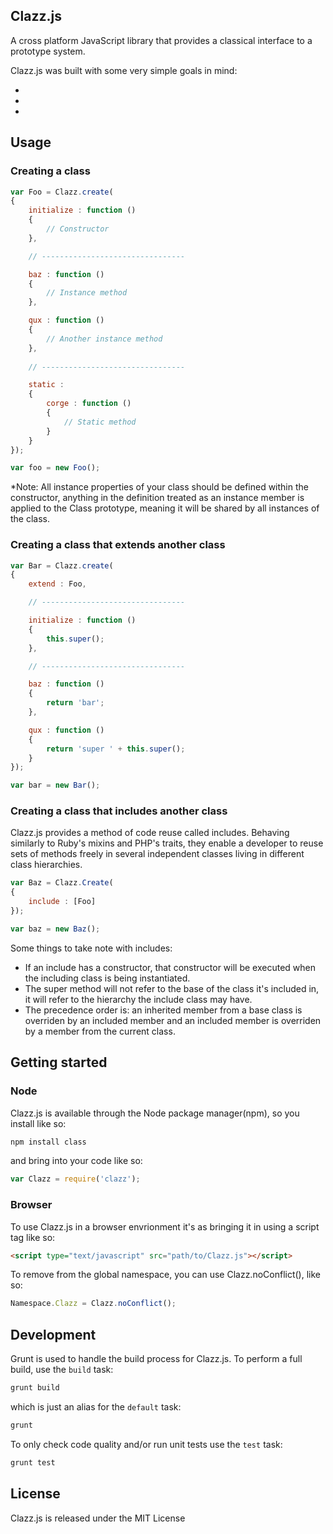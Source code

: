 ## Clazz.js

A cross platform JavaScript library that provides a classical interface to a prototype system.

Clazz.js was built with some very simple goals in mind:

* 
* 
* 

## Usage

### Creating a class

``` js
var Foo = Clazz.create(
{
	initialize : function ()
	{
		// Constructor
	},

	// --------------------------------

	baz : function ()
	{
		// Instance method
	},

	qux : function ()
	{
		// Another instance method
	},
	
	// --------------------------------

	static : 
	{
		corge : function ()
		{
			// Static method
		}
	}
});

var foo = new Foo();
```

*Note: All instance properties of your class should be defined within the constructor, anything in the definition treated as an instance member is applied to the Class prototype, meaning it will be shared by all instances of the class.


### Creating a class that extends another class

``` js
var Bar = Clazz.create(
{
	extend : Foo,

	// --------------------------------

	initialize : function ()
	{
		this.super();
	},

	// --------------------------------

	baz : function ()
	{
		return 'bar';
	},

	qux : function ()
	{
		return 'super ' + this.super();
	}
});

var bar = new Bar();
```

### Creating a class that includes another class

Clazz.js provides a method of code reuse called includes. Behaving similarly to Ruby's mixins and PHP's traits, they enable a developer to reuse sets of methods freely in several independent classes living in different class hierarchies.

``` js
var Baz = Clazz.Create(
{
	include : [Foo]
});

var baz = new Baz();
```

Some things to take note with includes:

* If an include has a constructor, that constructor will be executed when the including class is being instantiated.
* The super method will not refer to the base of the class it's included in, it will refer to the hierarchy the include class may have.
* The precedence order is: an inherited member from a base class is overriden by an included member and an included member is overriden by a member from the current class.


## Getting started

### Node

Clazz.js is available through the Node package manager(npm), so you install like so:

``` sh
npm install class
```

and bring into your code like so:

``` js
var Clazz = require('clazz');
```

### Browser

To use Clazz.js in a browser envrionment it's as bringing it in using a script tag like so:

``` html
<script type="text/javascript" src="path/to/Clazz.js"></script>
```

To remove from the global namespace, you can use Clazz.noConflict(), like so:

``` js
Namespace.Clazz = Clazz.noConflict();
```

## Development

Grunt is used to handle the build process for Clazz.js. To perform a full build, use the `build` task:

``` sh
grunt build
```

which is just an alias for the `default` task:

``` sh
grunt
```

To only check code quality and/or run unit tests use the `test` task:

``` sh
grunt test
```

## License

Clazz.js is released under the MIT License